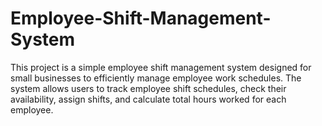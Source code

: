 # Employee-Shift-Management-System
This project is a simple employee shift management system designed for small businesses to efficiently manage employee work schedules. The system allows users to track employee shift schedules, check their availability, assign shifts, and calculate total hours worked for each employee.
